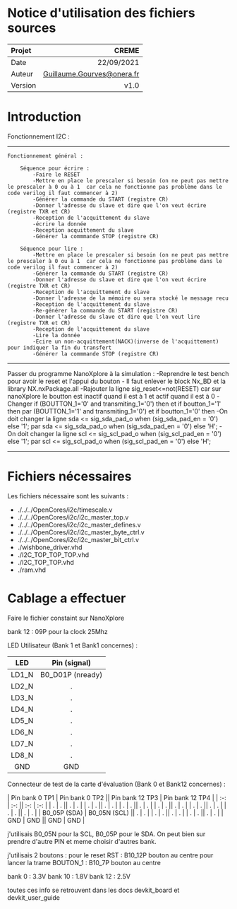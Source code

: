 Notice d'utilisation des fichiers sources
========

| Projet  | CREME                       |
| :-------| ---------------------------:|
| Date    | 22/09/2021                  |
| Auteur  | Guillaume.Gourves@onera.fr  |
| Version | v1.0                        |

# Introduction

Fonctionnement I2C :

--------------------------------------------------------------------------------------------------------------

	Fonctionnement général :

		Séquence pour écrire :
		    -Faire le RESET
			-Mettre en place le prescaler si besoin (on ne peut pas mettre le prescaler à 0 ou à 1  car cela ne fonctionne pas problème dans le code verilog il faut commencer à 2)
			-Générer la commande du START (registre CR)
			-Donner l'adresse du slave et dire que l'on veut écrire (registre TXR et CR)
			-Reception de l'acquittement du slave
			-écrire la donnée
			-Reception acquittement du slave
			-Générer la commmande STOP (registre CR)

		Séquence pour lire :
			-Mettre en place le prescaler si besoin (on ne peut pas mettre le prescaler à 0 ou à 1  car cela ne fonctionne pas problème dans le code verilog il faut commencer à 2)
			-Générer la commande du START (registre CR)
			-Donner l'adresse du slave et dire que l'on veut écrire (registre TXR et CR)
			-Reception de l'acquittement du slave
			-Donner l'adresse de la mémoire ou sera stocké le message recu
			-Reception de l'acquittement du slave
			-Re-générer la commande du START (registre CR)
			-Donner l'adresse du slave et dire que l'on veut lire (registre TXR et CR)
			-Reception de l'acquittement du slave
			-Lire la donnée
			-Ecire un non-acquittement(NACK)(inverse de l'acquittement) pour indiquer la fin du transfert
			-Générer la commmande STOP (registre CR)

--------------------------------------------------------------------------------------------------------------

Passer du programme NanoXplore à  la simulation :
    -Reprendre le test bench pour avoir le reset et l'appui du bouton
	- Il faut enlever le block Nx_BD et la library NX.nxPackage.all
	-Rajouter la ligne sig_reset<=not(RESET) car sur nanoXplore le boutton est inactif quand il est à 1 et actif quand il est à 0
	-Changer if (BOUTTON_1='0' and transmiting_1='0') then et if boutton_1='1' then par (BOUTTON_1='1' and transmiting_1='0') et if boutton_1='0' then
	-On doit changer la ligne sda <= sig_sda_pad_o when (sig_sda_pad_en = '0') else '1'; par sda <= sig_sda_pad_o when (sig_sda_pad_en = '0') else 'H';
	-On doit changer la ligne scl <= sig_scl_pad_o when (sig_scl_pad_en = '0') else '1'; par scl <= sig_scl_pad_o when (sig_scl_pad_en = '0') else 'H';

--------------------------------------------------------------------------------------------------------------

# Fichiers nécessaires

Les fichiers nécessaire sont les suivants :
* ./../../OpenCores/i2c/timescale.v
* ./../../OpenCores/i2c/i2c_master_top.v
* ./../../OpenCores/i2c/i2c_master_defines.v
* ./../../OpenCores/i2c/i2c_master_byte_ctrl.v
* ./../../OpenCores/i2c/i2c_master_bit_ctrl.v
* ./wishbone_driver.vhd
* ./I2C_TOP_TOP_TOP.vhd
* ./I2C_TOP_TOP.vhd
* ./ram.vhd

# Cablage a effectuer

Faire le fichier constaint sur NanoXplore

bank 12 : 09P pour la clock 25Mhz

LED Utilisateur (Bank 1 et Bank1 concernes) :

| LED     | Pin (signal)      |
| :-:     | :-:               |
| LD1_N   | B0_D01P (nready)  |
| LD2_N   | .                 |
| LD3_N   | .                 |
| LD4_N   | .                 |
| LD5_N   | .                 |
| LD6_N   | .                 |
| LD7_N   | .                 |
| LD8_N   | .                 |
| GND     | GND               |


Connecteur de test de la carte d'évaluation (Bank 0 et Bank12 concernes) :

| Pin bank 0 TP1    | Pin bank 0 TP2    || Pin bank 12 TP3       | Pin bank 12 TP4       |
| :-:               | :-:               || :-:                   | :-:                   |
| .                 | .                 || .                     | .                     |
| .                 | .                 || .                     | .                     |
| .                 | .                 || .                     | .                     |
| .                 | .                 || .                     | .                     |
| .                 | .                 || .                     | .                     |
| .                 | .                 || .                     | .                     |
| B0_05P (SDA)      | B0_05N (SCL)      || .  									 | .    								 |
| .                 | .                 || .                     | .                     |
| .                 | .                 || .                     | .                     |
| GND               | GND               || GND                   | GND                   |


j'utilisais B0_05N pour la SCL, B0_05P pour le SDA.
On peut bien sur prendre d'autre PIN et meme choisir d'autres bank.

j'utilisais 2 boutons :
pour le reset RST : B10_12P   bouton au centre
pour lancer la trame BOUTON_1 : B10_7P bouton au centre


bank 0 : 3.3V
bank 10 : 1.8V
bank 12 : 2.5V

toutes ces info se retrouvent dans les docs devkit_board et devkit_user_guide
